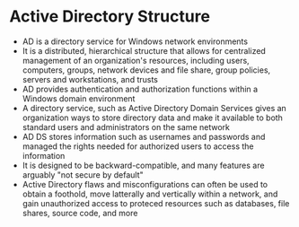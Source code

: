 # Active Directory Structure
- AD is a directory service for Windows network environments
- It is a distributed, hierarchical structure that allows for centralized management of an organization's resources, including users, computers, groups, network devices and file share, group policies, servers and workstations, and trusts
- AD provides authentication and authorization functions within a Windows domain environment
- A directory service, such as Active Directory Domain Services gives an organization ways to store directory data and make it available to both standard users and administrators on the same network
- AD DS stores information such as usernames and passwords and managed the rights needed for authorized users to access the information
- It is designed to be backward-compatible, and many features are arguably "not secure by default"
- Active Directory flaws and misconfigurations can often be used to obtain a foothold, move latterally and vertically within a network, and gain unauthorized access to proteced resources such as databases, file shares, source code, and more

